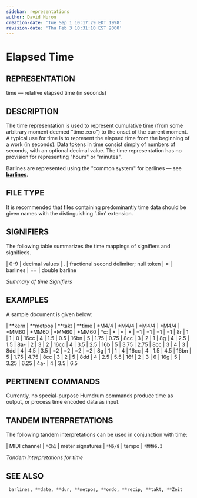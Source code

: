 ```yaml
---
sidebar: representations
author: David Huron
creation-date: 'Tue Sep 1 10:17:29 EDT 1998'
revision-date: 'Thu Feb 3 10:31:10 EST 2000'
---
```



Elapsed Time
=======================================

## REPRESENTATION ##

 <span class="rep">time</span> &mdash; relative elapsed time (in seconds)

## DESCRIPTION ##

 The <span class="rep">time</span> representation is used to represent cumulative time
 (from some arbitrary moment deemed \"time zero\") to the onset of the
 current moment. A typical use for <span class="rep">time</span> is to represent the
 elapsed time from the beginning of a work (in seconds). Data tokens in
 <span class="rep">time</span> consist simply of numbers of seconds, with an optional
 decimal value. The <span class="rep">time</span> representation has no provision for
 representing \"hours\" or \"minutes\".

 Barlines are represented using the \"common system\" for barlines &mdash;
 see [**barlines**](barlines.rep.html).

## FILE TYPE ##

 It is recommended that files containing predominantly <span class="rep">time</span> data
 should be given names with the distinguishing \`.tim\' extension.

## SIGNIFIERS ##

 The following table summarizes the <span class="rep">time</span> mappings of signifiers
 and signifieds.

  | 0-9 |  decimal values
  | .  	|   fractional second delimiter; null token
  | =   |  barlines
  | ==  |  double barline

 *Summary of <span class="rep">time</span> Signifiers*

## EXAMPLES ##

 A sample document is given below:

  | \*\*kern | \*\*metpos |  \*\*takt |  \*\*time
  | \*M4/4   |  \*M4/4    |   \*M4/4  |   \*M4/4
  | \*MM60   |  \*MM60    |   \*MM60  |   \*MM60
  | \*c:     |  \*        |   \*      |   \*
  | =1       |  =1        |   =1      |   =1
  | 8r       |  1         |   1       |   0
  | 16cc     |  4         |   1.5     |   0.5
  | 16bn     |  5         |   1.75    |   0.75
  | 8cc      |  3         |   2       |   1
  | 8g       |  4         |   2.5     |   1.5
  | 8a-      |  2         |   3       |   2
  | 16cc     |  4         |   3.5     |   2.5
  | 16b      |  5         |   3.75    |   2.75
  | 8cc      |  3         |   4       |   3
  | 8dd      |  4         |   4.5     |   3.5
  | =2       |  =2        |   =2      |   =2
  | 8g       |  1         |   1       |   4
  | 16cc     |  4         |   1.5     |   4.5
  | 16bn     |  5         |   1.75    |   4.75
  | 8cc      |  3         |   2       |   5
  | 8dd      |  4         |   2.5     |   5.5
  | 16f      |  2         |   3       |   6
  | 16g      |  5         |   3.25    |   6.25
  | 4a-      |  4         |   3.5     |   6.5

## PERTINENT COMMANDS ##

 Currently, no special-purpose Humdrum commands produce <span class="rep">time</span> as
 output, or process <span class="rep">time</span> encoded data as input.

## TANDEM INTERPRETATIONS ##

 The following tandem interpretations can be used in conjunction with
 <span class="rep">time</span>:

  | MIDI channel      | `*Ch1`
  | meter signatures  | `*M6/8`
  | tempo             | `*MM96.3`

 *Tandem interpretations for <span class="rep">time</span>*

## SEE ALSO ##

 ` barlines, **date, **dur, **metpos, **ordo, **recip, **takt, **Zeit`

